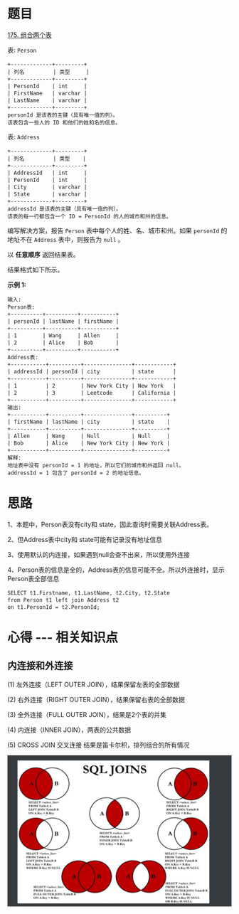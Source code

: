 # 题目

[175. 组合两个表](https://leetcode.cn/problems/combine-two-tables/)

表: `Person`

```
+-------------+---------+
| 列名         | 类型     |
+-------------+---------+
| PersonId    | int     |
| FirstName   | varchar |
| LastName    | varchar |
+-------------+---------+
personId 是该表的主键（具有唯一值的列）。
该表包含一些人的 ID 和他们的姓和名的信息。
```

表: `Address`

```
+-------------+---------+
| 列名         | 类型    |
+-------------+---------+
| AddressId   | int     |
| PersonId    | int     |
| City        | varchar |
| State       | varchar |
+-------------+---------+
addressId 是该表的主键（具有唯一值的列）。
该表的每一行都包含一个 ID = PersonId 的人的城市和州的信息。
```

 编写解决方案，报告 `Person` 表中每个人的姓、名、城市和州。如果 `personId` 的地址不在 `Address` 表中，则报告为 `null` 。

以 **任意顺序** 返回结果表。

结果格式如下所示。

**示例 1:**

```
输入: 
Person表:
+----------+----------+-----------+
| personId | lastName | firstName |
+----------+----------+-----------+
| 1        | Wang     | Allen     |
| 2        | Alice    | Bob       |
+----------+----------+-----------+
Address表:
+-----------+----------+---------------+------------+
| addressId | personId | city          | state      |
+-----------+----------+---------------+------------+
| 1         | 2        | New York City | New York   |
| 2         | 3        | Leetcode      | California |
+-----------+----------+---------------+------------+
输出: 
+-----------+----------+---------------+----------+
| firstName | lastName | city          | state    |
+-----------+----------+---------------+----------+
| Allen     | Wang     | Null          | Null     |
| Bob       | Alice    | New York City | New York |
+-----------+----------+---------------+----------+
解释: 
地址表中没有 personId = 1 的地址，所以它们的城市和州返回 null。
addressId = 1 包含了 personId = 2 的地址信息。
```

# 思路

1、本题中，Person表没有city和 state，因此查询时需要关联Address表。

2、但Address表中city和 state可能有记录没有地址信息

3、使用默认的内连接，如果遇到null会查不出来，所以使用外连接

4、Person表的信息是全的，Address表的信息可能不全。所以外连接时，显示Person表全部信息

```mysql
SELECT t1.Firstname, t1.LastName, t2.City, t2.State
from Person t1 left join Address t2
on t1.PersonId = t2.PersonId;
```



# 心得  --- 相关知识点

## 内连接和外连接

(1) 左外连接（LEFT OUTER JOIN），结果保留左表的全部数据

(2) 右外连接（RIGHT OUTER JOIN），结果保留右表的全部数据

(3) 全外连接（FULL OUTER JOIN），结果是2个表的并集

(4) 内连接（INNER JOIN），两表的公共数据

(5) CROSS JOIN 交叉连接 结果是笛卡尔积，排列组合的所有情况

![image-20250622180025999](images/image-20250622180025999.png)


